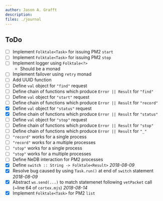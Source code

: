 ```yaml
---
author: Jason A. Grafft
description:
files: ./journal
---
```

## ToDo
- [ ] Implement `Folktale<Task>` for issuing PM2 `start`
- [ ] Implement `Folktale<Task>` for issuing PM2 `stop`
- [ ] Implement logger using `Folktale<?>`
    - Should be a monad
- [ ] Implement failover using `retry` monad
- [ ] Add UUID function
- [ ] Define `val` object for `"find"` request
- [ ] Define chain of functions which produce `Error || Result` for `"find"`
- [ ] Define `val` object for `"start"` request
- [ ] Define chain of functions which produce `Error || Result` for `"record"`
- [x] Define `val` object for `"status"` request
- [x] Define chain of functions which produce `Error || Result` for `"status"`
- [ ] Define `val` object for `"stop"` request
- [ ] Define chain of functions which produce `Error || Result` for `"stop"`
- [ ] Define chain of functions which produce `Error || Result` for `"_"`
- [ ] `"record"` works for a single process
- [ ] `"record"` works for a multiple processes
- [ ] `"stop"` works for a single process
- [ ] `"stop"` works for a multiple processes
- [ ] Define NeDB interaction for PM2 processes
- [x] Define `switch :: String -> Folktale<Result>` *2018-08-09*
- [x] Resolve bug caused by using `Task.run()` at end of `switch` statement *2018-08-09*
- [x] Abstract `ws.send(...)` to match statemenet following `vetPacket` call (~line 64 of `cortex.mjs`) *2018-08-14*
- [x] Implement `Folktale<Task>` for PM2 `list`